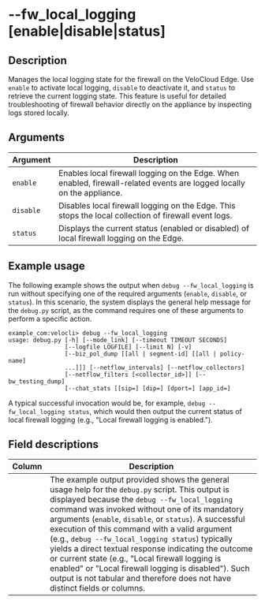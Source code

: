 # --fw_local_logging [enable|disable|status]

## Description
Manages the local logging state for the firewall on the VeloCloud Edge. Use `enable` to activate local logging, `disable` to deactivate it, and `status` to retrieve the current logging state. This feature is useful for detailed troubleshooting of firewall behavior directly on the appliance by inspecting logs stored locally.

## Arguments
| Argument | Description |
|---|---|
| `enable`   | Enables local firewall logging on the Edge. When enabled, firewall-related events are logged locally on the appliance. |
| `disable`  | Disables local firewall logging on the Edge. This stops the local collection of firewall event logs. |
| `status`   | Displays the current status (enabled or disabled) of local firewall logging on the Edge. |

## Example usage
The following example shows the output when `debug --fw_local_logging` is run without specifying one of the required arguments (`enable`, `disable`, or `status`). In this scenario, the system displays the general help message for the `debug.py` script, as the command requires one of these arguments to perform a specific action.
```
example_com:velocli> debug --fw_local_logging
usage: debug.py [-h] [--mode_link] [--timeout TIMEOUT SECONDS]
                [--logfile LOGFILE] [--limit N] [-v]
                [--biz_pol_dump [[all | segment-id] [[all | policy-name]
                ...]]] [--netflow_intervals] [--netflow_collectors]
                [--netflow_filters [<collector_id>]] [--bw_testing_dump]
                [--chat_stats [[sip=] [dip=] [dport=] [app_id=]
```
A typical successful invocation would be, for example, `debug --fw_local_logging status`, which would then output the current status of local firewall logging (e.g., "Local firewall logging is enabled.").

## Field descriptions
| Column | Description |
|---|---|
|   | The example output provided shows the general usage help for the `debug.py` script. This output is displayed because the `debug --fw_local_logging` command was invoked without one of its mandatory arguments (`enable`, `disable`, or `status`). A successful execution of this command with a valid argument (e.g., `debug --fw_local_logging status`) typically yields a direct textual response indicating the outcome or current state (e.g., "Local firewall logging is enabled" or "Local firewall logging is disabled"). Such output is not tabular and therefore does not have distinct fields or columns. |